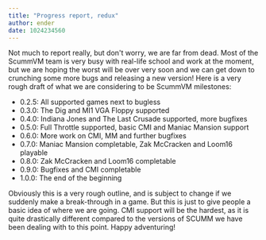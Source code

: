 ```yaml
---
title: "Progress report, redux"
author: ender
date: 1024234560
---
```


Not much to report really, but don't worry, we are far from dead. Most of the ScummVM team is very busy with real-life school and work at the moment, but we are hoping the worst will be over very soon and we can get down to crunching some more bugs and releasing a new version! Here is a very rough draft of what we are considering to be ScummVM milestones:

*   0.2.5: All supported games next to bugless
*   0.3.0: The Dig and MI1 VGA Floppy supported
*   0.4.0: Indiana Jones and The Last Crusade supported, more bugfixes
*   0.5.0: Full Throttle supported, basic CMI and Maniac Mansion support
*   0.6.0: More work on CMI, MM and further bugfixes
*   0.7.0: Maniac Mansion completable, Zak McCracken and Loom16 playable
*   0.8.0: Zak McCracken and Loom16 completable
*   0.9.0: Bugfixes and CMI completable
*   1.0.0: The end of the beginning

Obviously this is a very rough outline, and is subject to change if we suddenly make a break-through in a game. But this is just to give people a basic idea of where we are going. CMI support will be the hardest, as it is quite drastically different compared to the versions of SCUMM we have been dealing with to this point. Happy adventuring!
